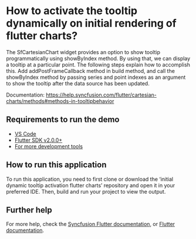 # How to activate the tooltip dynamically on initial rendering of flutter charts?

The SfCartesianChart widget provides an option to show tooltip programmatically using showByIndex method. By using that, we can display a tooltip at a particular point. The following steps explain how to accomplish this. Add addPostFrameCallback method in build method, and call the showByIndex method by passing series and point indexes as an argument to show the tooltip after the data source has been updated.

Documentation: https://help.syncfusion.com/flutter/cartesian-charts/methods#methods-in-tooltipbehavior

## Requirements to run the demo
* [VS Code](https://code.visualstudio.com/download)
* [Flutter SDK v2.0.0+](https://flutter.dev/docs/development/tools/sdk/overview)
* [For more development tools](https://flutter.dev/docs/development/tools/devtools/overview)

## How to run this application
To run this application, you need to first clone or download the ‘initial dynamic tooltip activation flutter charts’ repository and open it in your preferred IDE. Then, build and run your project to view the output.

## Further help
For more help, check the [Syncfusion Flutter documentation](https://help.syncfusion.com/flutter/introduction/overview), or
 [Flutter documentation](https://flutter.dev/docs/get-started/install).

